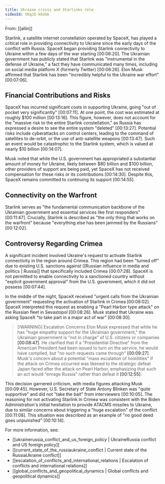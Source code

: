 ```yaml
---
title: Ukraine crisis and Starlinks role
videoId: tKqJ5-kkUGk
---
```


From: [[allin]] <br/> 

Starlink, a satellite internet constellation operated by SpaceX, has played a critical role in providing connectivity to Ukraine since the early days of the conflict with Russia. SpaceX began providing Starlink connectivity to Ukraine within a few days of the war starting <a class="yt-timestamp" data-t="00:06:20">[00:06:20]</a>. The Ukrainian government has publicly stated that Starlink was "instrumental in the defense of Ukraine," a fact they have communicated many times, including on social media platform X (formerly Twitter) <a class="yt-timestamp" data-t="00:06:26">[00:06:26]</a>. Elon Musk affirmed that Starlink has been "incredibly helpful to the Ukraine war effort" <a class="yt-timestamp" data-t="00:07:06">[00:07:06]</a>.

## Financial Contributions and Risks

SpaceX has incurred significant costs in supporting Ukraine, going "out of pocket very significantly" <a class="yt-timestamp" data-t="00:07:11">[00:07:11]</a>. At one point, the cost was estimated at roughly $100 million <a class="yt-timestamp" data-t="00:13:16">[00:13:16]</a>. This figure, however, does not account for the "massive risk to the entire Starlink constellation," as Russia has expressed a desire to see the entire system "deleted" <a class="yt-timestamp" data-t="00:13:27">[00:13:27]</a>. Potential risks include cyberattacks on control centers, leading to the command of satellites to de-orbit, or the use of anti-satellite weapons <a class="yt-timestamp" data-t="00:13:47">[00:13:47]</a>. Such an event would be catastrophic to the Starlink system, which is valued at nearly $10 billion <a class="yt-timestamp" data-t="00:14:07">[00:14:07]</a>.

Musk noted that while the U.S. government has appropriated a substantial amount of money for Ukraine, likely between $80 billion and $100 billion, other providers of support are being paid, yet SpaceX has not received compensation for these risks or its contributions <a class="yt-timestamp" data-t="00:14:30">[00:14:30]</a>. Despite this, SpaceX remains committed to continuing its support <a class="yt-timestamp" data-t="00:14:55">[00:14:55]</a>.

## Connectivity on the Warfront

Starlink serves as "the fundamental communication backbone of the Ukrainian government and essential services like first responders" <a class="yt-timestamp" data-t="00:11:47">[00:11:47]</a>. Crucially, Starlink is described as "the only thing that works on the warfront" because "everything else has been jammed by the Russians" <a class="yt-timestamp" data-t="00:12:02">[00:12:02]</a>.

## Controversy Regarding Crimea

A significant incident involved Ukraine's request to activate Starlink connectivity in the region around Crimea. This region had been "turned off" due to existing U.S. sanctions against [[Russian influence in media and politics | Russia]] that specifically included Crimea <a class="yt-timestamp" data-t="00:07:28">[00:07:28]</a>. SpaceX is not permitted to enable connectivity to a sanctioned country without "explicit government approval" from the U.S. government, which it did not possess <a class="yt-timestamp" data-t="00:07:44">[00:07:44]</a>.

In the middle of the night, SpaceX received "urgent calls from the Ukrainian government" requesting the activation of Starlink in Crimea <a class="yt-timestamp" data-t="00:08:02">[00:08:02]</a>. SpaceX interpreted this request as enabling a "Pearl Harbor type attack" on the Russian fleet in Sevastopol <a class="yt-timestamp" data-t="00:08:26">[00:08:26]</a>. Musk stated that Ukraine was asking SpaceX "to take part in a major act of war" <a class="yt-timestamp" data-t="00:08:30">[00:08:30]</a>.

> [!WARNING] Escalation Concerns
> Elon Musk expressed that while he has "huge empathy support for the Ukrainian government," the Ukrainian government is "not in charge" of U.S. citizens or companies <a class="yt-timestamp" data-t="00:08:47">[00:08:47]</a>. He clarified that if a "Presidential Directive" from the American President had been issued to turn on the service, he would have complied, but "no such requests came through" <a class="yt-timestamp" data-t="00:09:27">[00:09:27]</a>. Musk's concern about a potential "mass escalation of hostilities" if the attack on Crimea occurred was likened to the strategic defeat Japan faced after the attack on Pearl Harbor, emphasizing that such an act would "enrage Russia" rather than defeat it <a class="yt-timestamp" data-t="00:12:55">[00:12:55]</a>.

This decision garnered criticism, with media figures attacking Musk <a class="yt-timestamp" data-t="00:09:45">[00:09:45]</a>. However, U.S. Secretary of State Antony Blinken was "quite supportive" and did not "take the bait" from interviewers <a class="yt-timestamp" data-t="00:10:05">[00:10:05]</a>. The reasoning for not activating Starlink in Crimea was consistent with the Biden Administration's initial hesitation to provide ATACMS missiles to Ukraine, due to similar concerns about triggering a "huge escalation" of the conflict <a class="yt-timestamp" data-t="00:11:08">[00:11:08]</a>. This situation was described as an example of "no good deed goes unpunished" <a class="yt-timestamp" data-t="00:10:14">[00:10:14]</a>.

For more information, see:
*   [[ukrainerussia_conflict_and_us_foreign_policy | UkraineRussia conflict and US foreign policy]]
*   [[current_state_of_the_russiaukraine_conflict | Current state of the RussiaUkraine conflict]]
*   [[escalation_of_conflicts_and_international_relations | Escalation of conflicts and international relations]]
*   [[global_conflicts_and_geopolitical_dynamics | Global conflicts and geopolitical dynamics]]